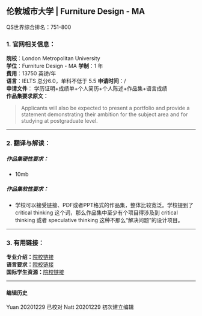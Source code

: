 ## 伦敦城市大学 | Furniture Design - MA

QS世界综合排名：751-800




### 1. 官网相关信息：

**院校**：London Metropolitan University  
**学位**：Furniture Design - MA
**学制**：1 年  
**费用**：13750 英镑/年  
**语言**：IELTS 总分6.0，单科不低于 5.5
**申请时间**：/  
**申请文件**： 学历证明+成绩单+个人简历+个人陈述+作品集+语言成绩  
**作品集要求原文：**   

>Applicants will also be expected to present a portfolio and provide a statement demonstrating their ambition for the subject area and for studying at postgraduate level.



---


### 2. 翻译与解读：

##### 作品集硬性要求：
- 10mb

##### 作品集软性要求：

- 学校可以接受链接、PDF或者PPT格式的作品集，整体比较宽泛。学校提到了 critical thinking 这个词，那么作品集中至少有个项目得涉及到 critical thinking 或者 speculative thinking 这种不那么“解决问题”的设计项目。


---


### 3. 有用链接：

**专业介绍：**[院校链接](https://www.londonmet.ac.uk/courses/postgraduate/furniture-design---ma/)  
**语言要求：**[院校链接](https://www.londonmet.ac.uk/international/applying/english-language-requirements/postgraduate/)  
**国际学生资源：**[院校链接](https://www.londonmet.ac.uk/international/)   



---


#### 编辑历史  

Yuan 20201229 已校对
Natt 20201229 初次建立编辑  
